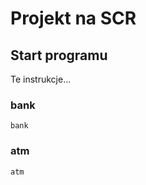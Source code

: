 # Projekt na SCR

## Start programu

Te instrukcje...

### bank

```
bank
```

### atm

```
atm
```
